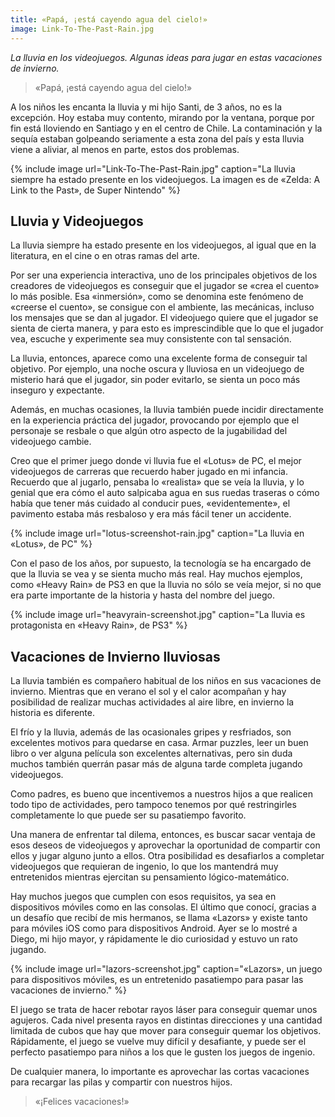 ```yaml
---
title: «Papá, ¡está cayendo agua del cielo!»
image: Link-To-The-Past-Rain.jpg
---
```


*La lluvia en los videojuegos. Algunas ideas para jugar en estas vacaciones de invierno.*

<!--more-->

> «Papá, ¡está cayendo agua del cielo!»

A los niños les encanta la lluvia y mi hijo Santi, de 3 años, no es la excepción. Hoy estaba muy contento, mirando por la ventana, porque por fin está lloviendo en Santiago y en el centro de Chile. La contaminación y la sequía estaban golpeando seriamente a esta zona del país y esta lluvia viene a aliviar, al menos en parte, estos dos problemas.

{% include image url="Link-To-The-Past-Rain.jpg" caption="La lluvia siempre ha estado presente en los videojuegos. La imagen es de «Zelda: A Link to the Past», de Super Nintendo" %}

## Lluvia y Videojuegos

La lluvia siempre ha estado presente en los videojuegos, al igual que en la literatura, en el cine o en otras ramas del arte.

Por ser una experiencia interactiva, uno de los principales objetivos de los creadores de videojuegos es conseguir que el jugador se «crea el cuento» lo más posible. Esa «inmersión», como se denomina este fenómeno de «creerse el cuento», se consigue con el ambiente, las mecánicas, incluso los mensajes que se dan al jugador. El videojuego quiere que el jugador se sienta de cierta manera, y para esto es imprescindible que lo que el jugador vea, escuche y experimente sea muy consistente con tal sensación.

La lluvia, entonces, aparece como una excelente forma de conseguir tal objetivo. Por ejemplo, una noche oscura y lluviosa en un videojuego de misterio hará que el jugador, sin poder evitarlo, se sienta un poco más inseguro y expectante.

Además, en muchas ocasiones, la lluvia también puede incidir directamente en la experiencia práctica del jugador, provocando por ejemplo que el personaje se resbale o que algún otro aspecto de la jugabilidad del videojuego cambie.

Creo que el primer juego donde vi lluvia fue el «Lotus» de PC, el mejor videojuegos de carreras que recuerdo haber jugado en mi infancia. Recuerdo que al jugarlo, pensaba lo «realista» que se veía la lluvia, y lo genial que era cómo el auto salpicaba agua en sus ruedas traseras o cómo había que tener más cuidado al conducir pues, «evidentemente», el pavimento estaba más resbaloso y era más fácil tener un accidente.

{% include image url="lotus-screenshot-rain.jpg" caption="La lluvia en «Lotus», de PC" %}

Con  el paso de los años, por supuesto, la tecnología se ha encargado de que la lluvia se vea y se sienta mucho más real. Hay muchos ejemplos, como «Heavy Rain» de PS3 en que la lluvia no sólo se veía mejor, si no que era parte importante de la historia y hasta del nombre del juego.

{% include image url="heavyrain-screenshot.jpg" caption="La lluvia es protagonista en «Heavy Rain», de PS3" %}

## Vacaciones de Invierno lluviosas

La lluvia también es compañero habitual de los niños en sus vacaciones de invierno. Mientras que en verano el sol y el calor acompañan y hay posibilidad de realizar muchas actividades al aire libre, en invierno la historia es diferente.

El frío y la lluvia, además de las ocasionales gripes y resfriados, son excelentes motivos para quedarse en casa. Armar puzzles, leer un buen libro o ver alguna película son excelentes alternativas, pero sin duda muchos también querrán pasar más de alguna tarde completa jugando videojuegos.

Como padres, es bueno que incentivemos a nuestros hijos a que realicen todo tipo de actividades, pero tampoco tenemos por qué restringirles completamente lo que puede ser su pasatiempo favorito.

Una manera de enfrentar tal dilema, entonces, es buscar sacar ventaja de esos deseos de videojuegos y aprovechar la oportunidad de compartir con ellos y jugar alguno junto a ellos. Otra posibilidad es desafiarlos a completar videojuegos que requieran de ingenio, lo que los mantendrá muy entretenidos mientras ejercitan su pensamiento lógico-matemático.

Hay muchos juegos que cumplen con esos requisitos, ya sea en dispositivos móviles como en las consolas. El último que conocí, gracias a un desafío que recibí de mis hermanos, se llama «Lazors» y existe tanto para móviles iOS como para dispositivos Android. Ayer se lo mostré a Diego, mi hijo mayor, y rápidamente le dio curiosidad y estuvo un rato jugando.

{% include image url="lazors-screenshot.jpg" caption="«Lazors», un juego para dispositivos móviles, es un entretenido pasatiempo para pasar las vacaciones de invierno." %}

El juego se trata de hacer rebotar rayos láser para conseguir quemar unos agujeros. Cada nivel presenta rayos en distintas direcciones y una cantidad limitada de cubos que hay que mover para conseguir quemar los objetivos. Rápidamente, el juego se vuelve muy difícil y desafiante, y puede ser el perfecto pasatiempo para niños a los que le gusten los juegos de ingenio.

De cualquier manera, lo importante es aprovechar las cortas vacaciones para recargar las pilas y compartir con nuestros hijos.

> «¡Felices vacaciones!»
